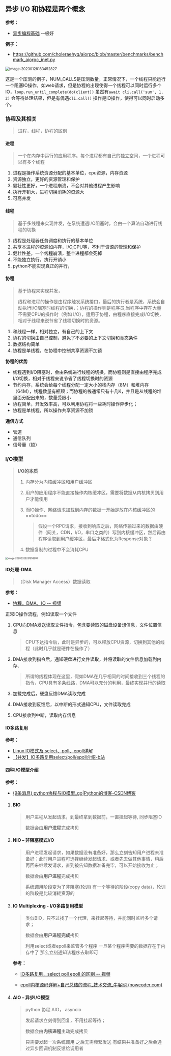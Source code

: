 ## 异步 I/O 和协程是两个概念

**参考：**

- [异步编程基础](https://python-gino.org/docs/zh/1.1b2/explanation/async.html) --极好

**例子：**

- https://github.com/choleraehyq/aiorpc/blob/master/benchmarks/benchmark_aiorpc_inet.py

<img src="../../resource/image-20230128183452827.png" alt="image-20230128183452827" style="zoom:80%;" />

这是一个压测的例子，NUM_CALLS是压测数量，正常情况下，一个线程只能运行一个阻塞IO操作，如web请求，但是协程的出现使得一个线程可以同时运行多个IO，`loop.run_until_complete(do(client))` 虽然有`await cli.call('sum', 1, 2)` 会等待处理结果，但是有偶遇`cli.call()` 操作是IO操作，使得可以同时启动多个。


### 协程及其相关

> 进程，线程，协程的区别

#### 进程

> 一个在内存中运行的应用程序。每个进程都有自己的独立空间，一个进程可以有多个线程

1. 进程是操作系统资源分配的基本单位，cpu资源，内存资源
2. 资源独立，更好的资源管理和保护
3. 健壮性更好，一个进程崩溃，不会对其他进程产生影响
4. 执行开销大，进程切换消耗的资源大
5. 可高并发

#### **线程**

> 基于多线程来实现并发，在系统遭遇I/O阻塞时，会由一个算法自动进行线程的切换

1. 线程是处理器任务调度和执行的基本单位
2. 共享本进程的资源如内存，I/O,CPU等，不利于资源的管理和保护
3. 健壮性差，一个线程崩溃，整个进程都会死掉
4. 不能独立执行，执行开销小
5. python不能实现真正的并行，

#### 协程

> 基于协程来实现并发，
>
> 线程和进程的操作是由程序触发系统接口，最后的执行者是系统，系统会自动执行I/O阻塞时线程的切换，；协程的操作则是程序员,当程序中存在大量不需要CPU的操作时（例如 I/O），适用于协程，由程序直接完成I/O切换，相对于线程来说节省了线程切换时的资源。

1. 和线程一样，相对独立，有自己的上下文
2. 协程的切换由自己控制，避免了不必要的上下文切换和竞态条件
3. 数据结构简单
4. 协程是单线程，在协程中控制共享资源不加锁

**协程的优势**

- 线程遇到I/O阻塞时，会由系统进行线程的切换，而协程则是直接由程序完成I/O切换，相对于线程来说节省了线程切换时的资源
- 节约内存，系统会给每个线程分配一定大小的栈内存（8M）和堆内存（64M），线程数量有瓶颈；而协程的栈通常只有十几K，并且是从线程的堆里面分配出来的，数量受限小
- 协程简单，开发效率高，可以利用协程将一些耗时操作异步化；
- 协程是单线程，所以操作共享资源不加锁



**通信方式**

- 管道
- 通信队列
- 信号量（锁）



### I/O模型

> **I/O的本质**
>
> 1. 内存分为内核缓冲区和用户缓冲区
>
> 2. 用户的应用程序不能直接操作内核缓冲区，需要将数据从内核拷贝到用户才能使用
>
> 3. 而IO操作、网络请求加载到内存的数据一开始是放在内核缓冲区的  ==todo==
>
>    > 假设一个RPC请求，接收到响应之后，网络传输过来的数据由硬件（网关，CDN，I/O，串口之类的）写到内核缓冲区，然后再由程序读取到用户缓冲区，最后才格式化为Response对象？
>
> 4. 数据复制的过程中不会消耗CPU

<img src="../../resource/4da758162b7547b8b4219d431f58c800.png" alt="image-20200325231658991" style="zoom:50%;" />



#### IO处理-DMA

> （Disk Manager Access）数据读取

**参考：**

- [协程，DMA，IO -- 视频](https://www.bilibili.com/video/BV1S4411Z7M2?spm_id_from=333.880.my_history.page.click) 



正常IO操作流程，例如读取一个文件

1. CPU向DMA发送读取文件指令，包含要读取的磁盘设备想信息，文件位置信息

   > CPU下达指令后，此时是异步的，可以释放CPU资源，切换到其他的线程（此时几乎就是硬件在操作了）

2. DMA接收到指令后，通知硬盘进行文件读取，并将读取的文件信息加载到内存、

   > 所谓的线程体现在这里，假如DMA在几乎相同的时间接收到三个线程的指令，CPU具有多条线路，DMA可以充分的利用，最终实现并行的读取

3. 加载完成后，硬盘反馈DMA读取完成

4. DMA接收到反馈后，以中断的形式通知CPU，文件读取完成

5. CPU接收到中断，读取内存信息

#### IO多路复用

**参考：**

- [Linux IO模式及 select、poll、epoll详解](https://segmentfault.com/a/1190000003063859#item-3-13) 
- [【并发】IO多路复用select/poll/epoll介绍-b站](https://www.bilibili.com/video/BV1qJ411w7du/?spm_id_from=333.1007.top_right_bar_window_history.content.click&vd_source=3f2458a0b912bf68d3358cc2c916388d) 



#### 四种I/O模型介绍

**参考：**

- [(9条消息) python协程与IO模型_go|Python的博客-CSDN博客](https://blog.csdn.net/qq_55752792/article/details/122630120) 

1. #### BIO

   > 用户进程从发起请求，到最终拿到数据前，一直挂起等待, 同步阻塞IO
   >
   > 数据会由**用户进程**完成拷贝

2. #### **NIO – 非阻塞模式I/O**

   > 用户进程发起请求，如果数据没有准备好，那么立刻告知用户进程未准备好；此时用户进程可选择继续发起请求、或者先去做其他事情，稍后再回来继续发请求，直到被告知数据准备完毕，可以开始接收为止； 
   >
   > 数据会由**用户进程**完成拷贝
   >
   > 系统调用阶段变为了非阻塞(轮训) 有一个等待的阶段(copy data)，轮训的阶段是比较消耗资源的

3. #### **IO Multiplexing - I/O多路复用模型**

   > 类似BIO，只不过找了一个代理，来挂起等待，并能同时监听多个请求； 
   >
   > 数据会由**用户进程完成**拷贝
   >
   > 利用select或者epoll来监管多个程序 一旦某个程序需要的数据存在于内存中了 那么立刻通知该程序去取即可

   **参考：**

   - [IO多路复用，select poll epoll 的区别 -- 视频](https://www.bilibili.com/video/BV1qJ411w7du?spm_id_from=333.880.my_history.page.click) 

   - [epoll内核源码详解+自己总结的流程_技术交流_牛客网 (nowcoder.com)](https://www.nowcoder.com/discuss/26226) 

4. #### **AIO – 异步I/O模型**

   > python 协程 AIO， asyncio
   >
   > 发起请求立刻得到回复，不用挂起等待； 
   >
   > 数据会由**内核进程**主动完成拷贝
   >
   > 只需要发起一次系统调用 之后无需频繁发送 有结果并准备好之后会通过异步回调机制反馈给调用者

